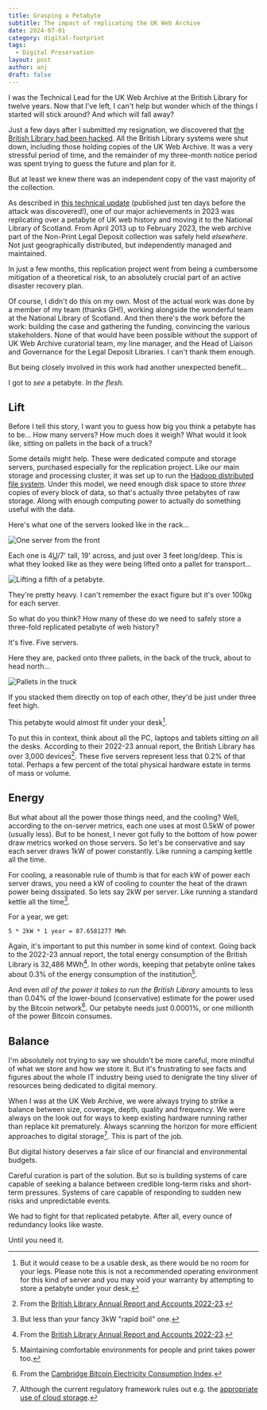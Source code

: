 ```yaml
---
title: Grasping a Petabyte
subtitle: The impact of replicating the UK Web Archive
date: 2024-07-01
category: digital-footprint
tags:
  - Digital Preservation
layout: post
author: anj
draft: false
---
```

I was the Technical Lead for the UK Web Archive at the British Library for twelve years. Now that I've left, I can't help but wonder which of the things I started will stick around? And which will fall away?

Just a few days after I submitted my resignation, we discovered that [the British Library had been hacked](https://en.wikipedia.org/wiki/British_Library_cyberattack). All the British Library systems were shut down, including those holding copies of the UK Web Archive. It was a very stressful period of time, and the remainder of my three-month notice period was spent trying to guess the future and plan for it.

But at least we knew there was an independent copy of the vast majority of the collection.

As described in [this technical update](https://blogs.bl.uk/webarchive/2023/10/uk-web-archive-technical-update-autumn-2023.html) (published just ten days before the attack was discovered!), one of our major achievements in 2023 was replicating over a petabyte of UK web history and moving it to the National Library of Scotland. From April 2013 up to February 2023, the web archive part of the Non-Print Legal Deposit collection was safely held *elsewhere*. Not just geographically distributed, but independently managed and maintained.

In just a few months, this replication project went from being a cumbersome mitigation of a theoretical risk, to an absolutely crucial part of an active disaster recovery plan. 

Of course, I didn't do this on my own. Most of the actual work was done by a member of my team (thanks GH!), working alongside the wonderful team at the National Library of Scotland. And then there's the work before the work: building the case and gathering the funding, convincing the various stakeholders. None of that would have been possible without the support of UK Web Archive curatorial team, my line manager, and the Head of Liaison and Governance for the Legal Deposit Libraries. I can't thank them enough.

But being closely involved in this work had another unexpected benefit...

I got to *see* a petabyte. *In the flesh.*

## Lift

Before I tell this story, I want you to guess how big you think a petabyte has to be... How many servers? How much does it weigh? What would it look like, sitting on pallets in the back of a truck?

Some details might help. These were dedicated compute and storage servers, purchased especially for the replication project. Like our main storage and processing cluster, it was set up to run the [Hadoop distributed file system](https://hadoop.apache.org/docs/r1.2.1/hdfs_design.html). Under this model, we need enough disk space to store *three* copies of every block of data, so that's actually three petabytes of raw storage. Along with enough computing power to actually do something useful with the data.

Here's what one of the servers looked like in the rack...

![One server from the front](/assets/images/uploads/img_3391.jpeg)

Each one is 4[U](https://en.wikipedia.org/wiki/Rack_unit)/7' tall, 19' across, and just over 3 feet long/deep. This is what they looked like as they were being lifted onto a pallet for transport...

![Lifting a fifth of a petabyte.](/assets/images/uploads/img_3389.jpeg)

They're pretty heavy. I can't remember the exact figure but it's over 100kg for each server. 

So what do you think? How many of these do we need to safely store a three-fold replicated petabyte of web history?

It's five. Five servers.

Here they are, packed onto three pallets, in the back of the truck, about to head north...

![Pallets in the truck](/assets/images/uploads/img_3394.jpeg)

If you stacked them directly on top of each other, they'd be just under three feet high. 

This petabyte would almost fit under your desk[^0].

To put this in context, think about all the PC, laptops and tablets sitting *on* all the desks. According to their 2022-23 annual report, the British Library has over 3,000 devices[^1]. These five servers represent less that 0.2% of that total. Perhaps a few percent of the total physical hardware estate in terms of mass or volume.

## Energy

But what about all the power those things need, and the cooling? Well, according to the on-server metrics, each one uses at most 0.5kW of power (usually less). But to be honest, I never got fully to the bottom of how power draw metrics worked on those servers. So let's be conservative and say each server draws 1kW of power constantly. Like running a camping kettle all the time.

For cooling, a reasonable rule of thumb is that for each kW of power each server draws, you need a kW of cooling to counter the heat of the drawn power being dissipated.  So lets say 2kW per server. Like running a standard kettle all the time[^2].

For a year, we get:

```
5 * 2kW * 1 year = 87.6581277 MWh
```

Again, it's important to put this number in some kind of context. Going back to the 2022-23 annual report, the total energy consumption of the British Library is 32,486 MWh[^1]. In other words, keeping that petabyte online takes about 0.3% of the energy consumption of the institution[^3].

And even *all of the power it takes to run the British Library* amounts to less than 0.04% of the lower-bound (conservative) estimate for the power used by the Bitcoin network[^4]. Our petabyte needs just 0.0001%, or one millionth of the power Bitcoin consumes.

## Balance

I'm absolutely *not* trying to say we shouldn't be more careful, more mindful of what we store and how we store it.  But it's frustrating to see facts and figures about the whole IT industry being used to denigrate the tiny sliver of resources being dedicated to digital memory.

When I was at the UK Web Archive, we were always trying to strike a balance between size, coverage, depth, quality and frequency. We were always on the look out for ways to keep existing hardware running rather than replace kit prematurely. Always scanning the horizon for more efficient approaches to digital storage[^5]. This is part of the job. 

But digital history deserves a fair slice of our financial and environmental budgets.

Careful curation is part of the solution. But so is building systems of care capable of seeking a balance between credible long-term risks and short-term pressures. Systems of care capable of responding to sudden new risks and unpredictable events.

We had to fight for that replicated petabyte. After all, every ounce of redundancy  looks like waste.

Until you need it.



[^0]: But it would cease to be a usable desk, as there would be no room for your legs. Please note this is not a recommended operating environment for this kind of server and you may void your warranty by attempting to store a petabyte under your desk.
[^1]: From the [British Library Annual Report and Accounts 2022-23](https://www.gov.uk/government/publications/british-library-annual-report-and-accounts-2022-23). 
[^2]: But less than your fancy 3kW "rapid boil" one.
[^3]: Maintaining comfortable environments for people and print takes power too.
[^4]: From the [Cambridge Bitcoin Electricity Consumption Index](https://ccaf.io/cbnsi/cbeci).
[^5]: Although the current regulatory framework rules out e.g. the [appropriate use of cloud storage](https://www.dpconline.org/blog/is-digital-preservation-bad-for-the-environment).
